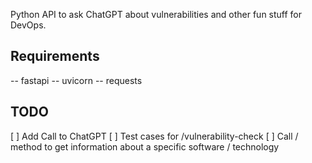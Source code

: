 Python API to ask ChatGPT about vulnerabilities and other fun stuff for DevOps.

## Requirements

-- fastapi
-- uvicorn
-- requests


## TODO

[ ] Add Call to ChatGPT
[ ] Test cases for /vulnerability-check
[ ] Call / method to get information about a specific software / technology
